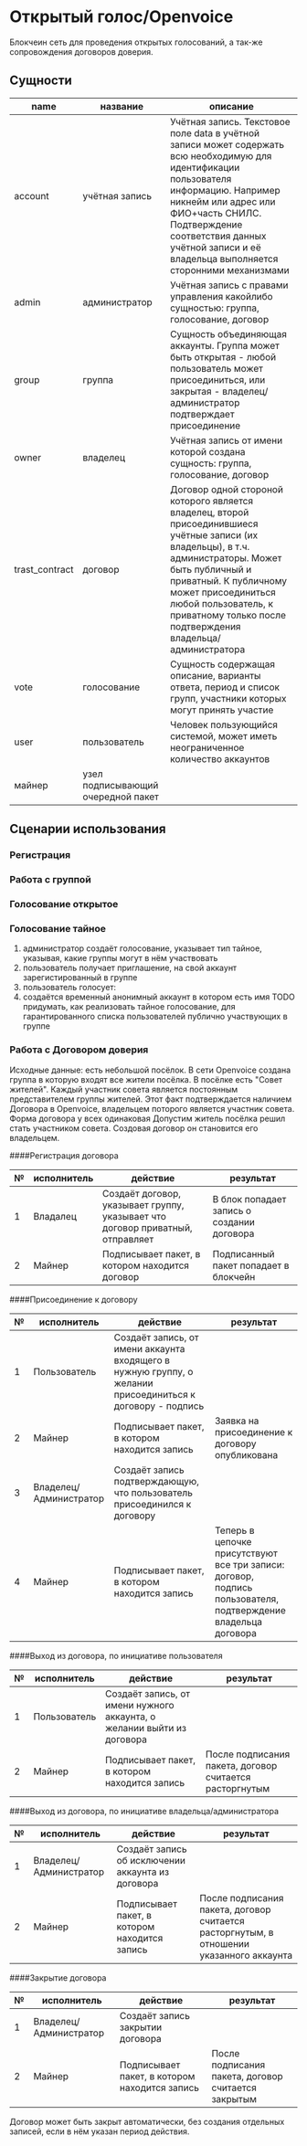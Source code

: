 # Открытый голос/Openvoice

Блокчеин сеть для проведения открытых голосований, а так-же сопровождения договоров доверия.

## Сущности

name|название|описание
--------|-------|-------
account|учётная запись|Учётная запись. Текстовое поле data в учётной записи может содержать всю необходимую для идентификации пользователя информацию. Например никнейм или адрес или ФИО+часть СНИЛС. Подтверждение соответствия данных учётной записи и её владельца выполняется сторонними механизмами
admin|администратор|Учётная запись с правами управления какойлибо сущностью: группа, голосование, договор
group|группа|Сущность объединяющая аккаунты. Группа может быть открытая - любой пользователь может присоединиться, или закрытая - владелец/администратор подтверждает присоединение
owner|владелец|Учётная запись от имени которой создана сущность: группа, голосование, договор
trast_contract|договор|Договор одной стороной которого является владелец, второй присоединившиеся учётные записи (их владельцы), в т.ч. администраторы. Может быть публичный и приватный. К публичному может присоединиться любой пользователь, к приватному только после подтверждения владельца/администратора
vote|голосование|Сущность содержащая описание, варианты ответа, период и список групп, участники которых могут принять участие
user|пользователь|Человек пользующийся системой, может иметь неограниченное количество аккаунтов
|майнер|узел подписывающий очередной пакет
## Сценарии использования

### Регистрация

### Работа с группой

### Голосование открытое

### Голосование тайное

1) администратор создаёт голосование, указывает тип тайное, указывая, какие группы могут в нём участвовать
2) пользователь получает приглашение, на свой аккаунт зарегистированный в группе
3) пользователь голосует:
  1) создаётся временный анонимный аккаунт в котором есть имя
  TODO придумать, как реализовать тайное голосование, для гарантированного списка пользователей публично участвующих в группе

### Работа с Договором доверия

Исходные данные: есть небольшой посёлок. В сети Openvoice создана группа в которую входят все жители посёлка. В посёлке есть "Совет жителей". Каждый участник совета является постоянным представителем группы жителей. Этот факт подтверждается наличием Договора в Openvoice, владельцем поторого является участник совета. Форма договора у всех одинаковая
Допустим житель посёлка решил стать участником совета. Создовая договор он становится его владельцем.

####Регистрация договора

№|исполнитель|действие|результат|
-|-----------|--------|---------|
1|Владалец|Создаёт договор, указывает группу, указывает что договор приватный, отправляет|В блок попадает запись о создании договора
2|Майнер|Подписывает пакет, в котором находится договор|Подписанный пакет попадает в блокчейн

####Присоединение к договору

№|исполнитель|действие|результат|
-|-----------|--------|---------|
1|Пользователь|Создаёт запись, от имени аккаунта входящего в нужную группу, о желании присоединиться к договору - подпись
2|Майнер|Подписывает пакет, в котором находится запись|Заявка на присоединение к договору опубликована
3|Владелец/Администратор|Создаёт запись подтверждающую, что пользователь присоединился к договору
4|Майнер|Подписывает пакет, в котором находится запись|Теперь в цепочке присутствуют все три записи: договор, подпись пользователя, подтверждение владельца договора

####Выход из договора, по инициативе пользователя

№|исполнитель|действие|результат|
-|-----------|--------|---------|
1|Пользователь|Создаёт запись, от имени нужного аккаунта, о желании выйти из договора
2|Майнер|Подписывает пакет, в котором находится запись|После подписания пакета, договор считается расторгнутым


####Выход из договора, по инициативе владельца/администратора

№|исполнитель|действие|результат|
-|-----------|--------|---------|
1|Владелец/Администратор|Создаёт запись об исключении аккаунта из договора
2|Майнер|Подписывает пакет, в котором находится запись|После подписания пакета, договор считается расторгнутым, в отношении указанного аккаунта

####Закрытие договора

№|исполнитель|действие|результат|
-|-----------|--------|---------|
1|Владелец/Администратор|Создаёт запись закрытии договора
2|Майнер|Подписывает пакет, в котором находится запись|После подписания пакета, договор считается закрытым

Договор может быть закрыт автоматически, без создания отдельных записей, если в нём указан период действия.

